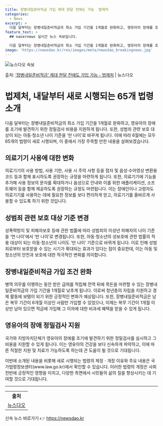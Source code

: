 ```yaml
---
title: 장병내일준비적금 가입 제대 한달 전에도 가능  법제처
categories:
  - News
excerpt: >
  다음 달부터는 장병내일준비적금의 최소 가입 기간을 1개월로 완화하고, 영유아의 장애를 조기에 발견하기 위한 …
feature_text: >
  ## navernews 실시간 뉴스 속보입니다.

  다음 달부터는 장병내일준비적금의 최소 가입 기간을 1개월로 완화하고, 영유아의 장애를 조기에 발견하기 위한 …
image: 'https://newsdao.kr/res/images/meta/newsdao_breakingnews.jpg'
---
```


![뉴스다오 속보](https://newsdao.kr/res/images/meta/newsdao_breakingnews.jpg)

<p>출처: <a href="https://newsdao.kr/3947" rel="dofollow">‘장병내일준비적금’ 제대 한달 전에도 가입 가능 - 법제처</a> | 뉴스다오</p>

<h1>법제처, 내달부터 새로 시행되는 65개 법령 소개</h1>

<p data-ke-size="size16">다음 달부터는 장병내일준비적금의 최소 가입 기간을 1개월로 완화하고, 영유아의 장애를 조기에 발견하기 위한 정밀검사 비용을 지원하게 됩니다. 또한, 성범죄 관련 보호 대상이 되는 아동·청소년 나이 기준을 ‘만 나이’로 바꾸게 됩니다. 이에 따라 6월에는 모두 65개의 법령이 새로 시행되며, 이 중에서 가장 주목할 만한 내용을 살펴보겠습니다.</p>

<h2 data-ke-size="size26">의료기기 사용에 대한 변화</h2>

<p data-ke-size="size16">의료기기의 사용 방법, 사용 기한, 사용 시 주의 사항 등을 점자 및 음성·수어영상 변환용 코드 등과 함께 표시하도록 권장하는 규정을 마련하게 됩니다. 또한, 의료기기에 기능을 추가해 사용 정보의 문자를 확대하거나 음성으로 안내와 이를 위한 애플리케이션, 소프트웨어 등을 함께 제공하도록 권장하는 규정도 마련됩니다. 이는 장애인이나 고령자도 의료기기를 사용하는 데에 필요한 정보를 보다 편리하게 얻고, 의료기기를 올바르게 사용할 수 있도록 하기 위한 것입니다.</p>

<h2 data-ke-size="size26">성범죄 관련 보호 대상 기준 변경</h2>

<p data-ke-size="size16">성폭력방지 및 피해자보호 등에 관한 법률에 따라 성범죄의 미성년 피해자의 나이 기준을 ‘연 나이’에서 ‘만 나이’로 변경됩니다. 또한, 아동·청소년의 성보호에 관한 법률의 적용 대상이 되는 아동·청소년의 나이도 ‘만 나이’ 기준으로 바뀌게 됩니다. 이로 인해 성범죄로부터 보호받을 수 있는 시기가 확대되는 효과가 있다는 점이 중요한데, 이는 아동 및 청소년의 안전과 보호에 대한 적극적인 변화를 의미합니다.</p>

<h2 data-ke-size="size26">장병내일준비적금 가입 조건 완화</h2>

<p data-ke-size="size16">병역 의무를 이행하는 동안 받은 급여를 적립해 전역 뒤에 목돈을 마련할 수 있는 장병내일준비적금의 가입 기간을 1개월로 낮추게 됩니다. 이로써 청년층의 자립을 지원하고 경제 활동에 보탬이 되기 위한 긍정적인 변화가 예상됩니다. 또한, 장병내일준비적금은 남은 복무 기간이 6개월 이상인 사람만 가입할 수 있었으나, 이제는 복무 기간이 1개월 이상만 남아 있으면 적금에 가입해 그 이자에 대한 비과세 혜택을 받을 수 있게 됩니다.</p>

<h2 data-ke-size="size26">영유아의 장애 정밀검사 지원</h2>

<p data-ke-size="size16">국가와 지방자치단체가 영유아의 장애를 조기에 발견하기 위한 정밀검사를 실시하고 그 비용을 지원할 수 있게 됩니다. 이는 영유아의 건강을 보다 신속하게 파악하고, 이에 따른 적절한 지원 및 치료가 가능하도록 하는데 큰 도움이 될 것으로 기대됩니다.</p>

<p data-ke-size="size16">이번에 소개된 내용을 비롯해 새로 시행되는 법령의 제정ㆍ개정 이유와 주요 내용은 국가법령정보센터(www.law.go.kr)에서 확인할 수 있습니다. 이러한 법령의 개정은 사회 전반에 긍정적인 영향을 미치고, 다양한 측면에서 시민들의 삶의 질을 향상시키는 데 기여할 것으로 기대됩니다.</p>

<hr>

<table>
    <tr>
        <td style="text-align: center; height: 17px;"><b>출처</b></td>
    </tr>
    <tr>
        <td><a href="https://newsdao.kr/3947">뉴스다오</a></td>
    </tr>
</table> 

신속 뉴스 바로가기 👉 <a href="https://newsdao.kr" rel="dofollow">https://newsdao.kr</a>


